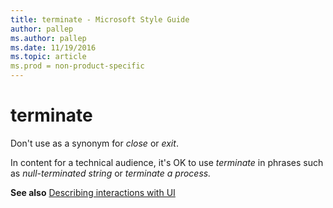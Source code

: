 ```yaml
---
title: terminate - Microsoft Style Guide
author: pallep
ms.author: pallep
ms.date: 11/19/2016
ms.topic: article
ms.prod = non-product-specific
---
```


# terminate

Don't use as a synonym for *close* or *exit*. 

In content for a technical audience, it's OK to use *terminate* in phrases such as *null-terminated string* or *terminate a process.*

**See also** [Describing interactions with UI](/style-guide/procedures-instructions/describing-interactions-with-ui)
